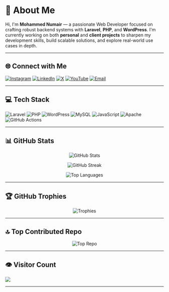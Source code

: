 # 💫 About Me

Hi, I'm **Mohammed Numair** — a passionate Web Developer focused on crafting robust backend systems with **Laravel**, **PHP**, and **WordPress**. I'm currently working on both **personal** and **client projects** to sharpen my development skills, build scalable solutions, and explore real-world use cases in depth.

---

## 🌐 Connect with Me

[![Instagram](https://img.shields.io/badge/Instagram-%23E4405F.svg?style=for-the-badge&logo=instagram&logoColor=white)](https://instagram.com/mohammed_numair_shaikh)
[![LinkedIn](https://img.shields.io/badge/LinkedIn-%230077B5.svg?style=for-the-badge&logo=linkedin&logoColor=white)](https://linkedin.com/in/mohammed-numair-92551b28a)
[![X](https://img.shields.io/badge/X-000000.svg?style=for-the-badge&logo=X&logoColor=white)](https://x.com/Numair25)
[![YouTube](https://img.shields.io/badge/YouTube-FF0000.svg?style=for-the-badge&logo=youtube&logoColor=white)](https://youtube.com/@numairshaikh25)
[![Email](https://img.shields.io/badge/Gmail-D14836.svg?style=for-the-badge&logo=gmail&logoColor=white)](mailto:mohammednumair3978@gmail.com)

---

## 💻 Tech Stack

![Laravel](https://img.shields.io/badge/Laravel-%23FF2D20.svg?style=for-the-badge&logo=laravel&logoColor=white)
![PHP](https://img.shields.io/badge/PHP-%23777BB4.svg?style=for-the-badge&logo=php&logoColor=white)
![WordPress](https://img.shields.io/badge/WordPress-%23117AC9.svg?style=for-the-badge&logo=WordPress&logoColor=white)
![MySQL](https://img.shields.io/badge/MySQL-4479A1.svg?style=for-the-badge&logo=mysql&logoColor=white)
![JavaScript](https://img.shields.io/badge/JavaScript-%23323330.svg?style=for-the-badge&logo=javascript&logoColor=%23F7DF1E)
![Apache](https://img.shields.io/badge/Apache-%23D42029.svg?style=for-the-badge&logo=apache&logoColor=white)
![GitHub Actions](https://img.shields.io/badge/GitHub_Actions-%232671E5.svg?style=for-the-badge&logo=githubactions&logoColor=white)

---

## 📊 GitHub Stats

<div align="center">

![GitHub Stats](https://github-readme-stats.vercel.app/api?username=Numair25&theme=dark&hide_border=false&include_all_commits=true&count_private=true)

![GitHub Streak](https://nirzak-streak-stats.vercel.app/?user=Numair25&theme=dark&hide_border=false)

![Top Languages](https://github-readme-stats.vercel.app/api/top-langs/?username=Numair25&theme=dark&hide_border=false&layout=compact)

</div>

---

## 🏆 GitHub Trophies

<div align="center">

![Trophies](https://github-profile-trophy.vercel.app/?username=Numair25&theme=gruvbox&no-frame=false&no-bg=false&margin-w=6)

</div>

---

## 🔝 Top Contributed Repo

<div align="center">

![Top Repo](https://github-contributor-stats.vercel.app/api?username=Numair25&limit=5&theme=dark&combine_all_yearly_contributions=true)

</div>

---

## 👁️ Visitor Count

[![](https://visitcount.itsvg.in/api?id=Numair25&label=Visitors&icon=0&color=6)](https://visitcount.itsvg.in)

---

<!-- Proudly created with GPRM ( https://gprm.itsvg.in ) -->
